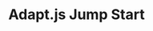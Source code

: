 <!DOCTYPE html>
<html lang="en">
<head>
    <meta charset="UTF-8">
    <meta name="viewport" content="width=device-width, initial-scale=1.0">
    <meta http-equiv="X-UA-Compatible" content="ie=edge">
    <title>Document</title>
<title>Adapt.js Jump Start</title>
<script>
    // Edit to suit your needs.
var ADAPT_CONFIG = {
  // Where is your CSS?
  path: 'assets/css/',

  // false = Only run once, when page first loads.
  // true = Change on window resize and page tilt.
  dynamic: true,

  // Optional callback... myCallback(i, width)
  callback: myCallback,

  // First range entry is the minimum.
  // Last range entry is the maximum.
  // Separate ranges by "to" keyword.
  range: [
    '0px    to 760px  = mobile.css',
    '760px  to 980px  = 720.css',
    '980px  to 1280px = 960.css',
    '1280px to 1600px = 1200.css',
    '1600px to 1920px = 1560.css',
    '1940px to 2540px = 1920.css',
    '2540px           = 2520.css'
  ]
};
</script>
<script src="js/adapt.min.js" ></script>
</head>
<body>
    <h1>Adapt.js Jump Start</h1>
</body>
</html>

